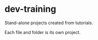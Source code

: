 # dev-training
Stand-alone projects created from tutorials.

Each file and folder is its own project.
